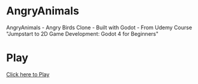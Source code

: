 # AngryAnimals
AngryAnimals - Angry Birds Clone - Built with Godot - From Udemy Course "Jumpstart to 2D Game Development: Godot 4 for Beginners" 

# Play

[Click here to Play](https://felipe-dias-azevedo.github.io/AngryAnimals/AngryAnimals.html)
